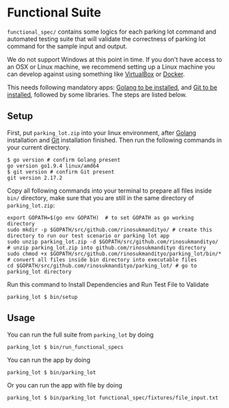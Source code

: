 # Functional Suite

`functional_spec/` contains some logics for each parking lot command and automated testing suite that will validate the correctness of parking lot command for the sample input and output.

We do not support Windows at this point in time. If you don't have access to an OSX or Linux machine, we recommend setting up a Linux machine you can develop against using something like [VirtualBox](https://www.virtualbox.org/) or [Docker](https://docs.docker.com/docker-for-windows/#test-your-installation).

This needs following mandatory apps:
[Golang to be installed](https://golang.org/doc/install), and
[Git to be installed](https://www.atlassian.com/git/tutorials/install-git), followed by some libraries. The steps are listed below.

## Setup

First, put `parking_lot.zip` into your linux environment, after [Golang](https://golang.org/doc/install) installation and [Git](https://www.atlassian.com/git/tutorials/install-git) installation finished. Then run the following commands in your current directory.

```
$ go version # confirm Golang present
go version go1.9.4 linux/amd64
$ git version # confirm Git present
git version 2.17.2
```
Copy all following commands into your terminal to prepare all files inside `bin/` directory, make sure that you are still in the same directory of `parking_lot.zip`:
```
export GOPATH=$(go env GOPATH)  # to set GOPATH as go working directory
sudo mkdir -p $GOPATH/src/github.com/rinosukmandityo/ # create this directory to run our test scenario or parking lot app
sudo unzip parking_lot.zip -d $GOPATH/src/github.com/rinosukmandityo/ # unzip parking_lot.zip into github.com/rinosukmandityo directory
sudo chmod +x $GOPATH/src/github.com/rinosukmandityo/parking_lot/bin/* # convert all files inside bin directory into executable files
cd $GOPATH/src/github.com/rinosukmandityo/parking_lot/ # go to parking_lot directory
```
Run this command to Install Dependencies and Run Test File to Validate
```
parking_lot $ bin/setup
```

## Usage

You can run the full suite from `parking_lot` by doing
```
parking_lot $ bin/run_functional_specs
```

You can run the app by doing
```
parking_lot $ bin/parking_lot
```

Or you can run the app with file by doing
```
parking_lot $ bin/parking_lot functional_spec/fixtures/file_input.txt
```
